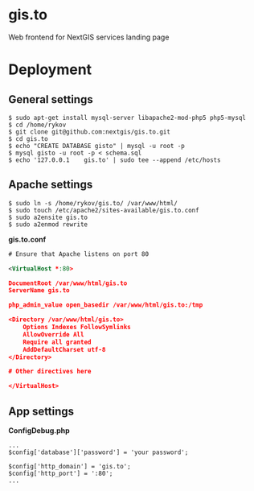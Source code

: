 gis.to
======

Web frontend for NextGIS services landing page


Deployment
==========

General settings
----------------

```
$ sudo apt-get install mysql-server libapache2-mod-php5 php5-mysql
$ cd /home/rykov
$ git clone git@github.com:nextgis/gis.to.git
$ cd gis.to
$ echo "CREATE DATABASE gisto" | mysql -u root -p
$ mysql gisto -u root -p < schema.sql
$ echo '127.0.0.1    gis.to' | sudo tee --append /etc/hosts
```

Apache settings
---------------

```
$ sudo ln -s /home/rykov/gis.to/ /var/www/html/
$ sudo touch /etc/apache2/sites-available/gis.to.conf
$ sudo a2ensite gis.to
$ sudo a2enmod rewrite
```

**gis.to.conf**

```xml
# Ensure that Apache listens on port 80

<VirtualHost *:80>

DocumentRoot /var/www/html/gis.to
ServerName gis.to

php_admin_value open_basedir /var/www/html/gis.to:/tmp

<Directory /var/www/html/gis.to>
    Options Indexes FollowSymlinks
    AllowOverride All
    Require all granted
    AddDefaultCharset utf-8
</Directory>

# Other directives here

</VirtualHost>
```

App settings
------------

**ConfigDebug.php**

```
...
$config['database']['password'] = 'your password';

$config['http_domain'] = 'gis.to';
$config['http_port'] = ':80';
...
```
